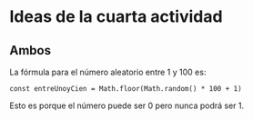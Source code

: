 # Ideas de la cuarta actividad

## Ambos

La fórmula para el número aleatorio entre 1 y 100 es:

```
const entreUnoyCien = Math.floor(Math.random() * 100 + 1)
```

Esto es porque el número puede ser 0 pero nunca podrá ser 1.

